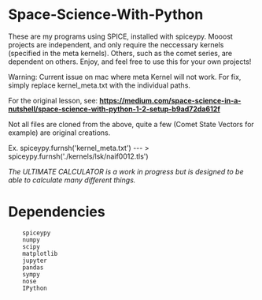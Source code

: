 # Space-Science-With-Python
These are my programs using SPICE, installed with spiceypy.
Mooost projects are independent, and only require the neccessary kernels (specified in the meta kernels). Others, such as the comet series, are dependent on others.
Enjoy, and feel free to use this for your own projects!

Warning: Current issue on mac where meta Kernel will not work. For fix, simply replace
kernel_meta.txt with the individual paths.

For the original lesson, see: **https://medium.com/space-science-in-a-nutshell/space-science-with-python-1-2-setup-b9ad72da612f**

Not all files are cloned from the above, quite a few (Comet State Vectors for example) are original creations.

Ex.
spiceypy.furnsh('kernel_meta.txt') --- > spiceypy.furnsh('./kernels/lsk/naif0012.tls')

*The ULTIMATE CALCULATOR is a work in progress but is designed to be able to calculate many different things.*

# Dependencies
```
    spiceypy
    numpy
    scipy
    matplotlib
    jupyter
    pandas
    sympy
    nose
    IPython
```
